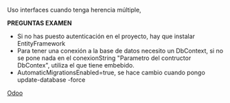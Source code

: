 Uso interfaces cuando tenga herencia múltiple,


**PREGUNTAS EXAMEN**

- Si no has puesto autenticación en el proyecto, hay que instalar EntityFramework
- Para tener una conexión a la base de datos necesito un DbContext, si no se pone nada en el conexionString "Parametro del contructor DbContex", utiliza el que tiene embebido.
- AutomaticMigrationsEnabled=true, se hace cambio cuando pongo update-database -force

[Odoo](https://edu-joserb.odoo.com/web#cids=1&action=menu)
